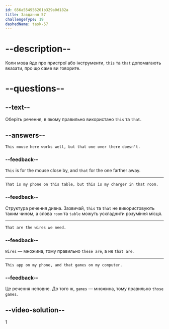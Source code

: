 ```yaml
---
id: 656a554956201b329a0d182a
title: Завдання 57
challengeType: 19
dashedName: task-57
---
```


# --description--

Коли мова йде про пристрої або інструменти, `this` та `that` допомагають вказати, про що саме ви говорите.

# --questions--

## --text--

Оберіть речення, в якому правильно використано `this` та `that`.

## --answers--

`This mouse here works well, but that one over there doesn't.`

### --feedback--

`This` is for the mouse close by, and `that` for the one farther away.

---

`That is my phone on this table, but this is my charger in that room.`

### --feedback--

Структура речення дивна. Зазвичай, `this` та `that` не використовують таким чином, а слова `room` та `table` можуть ускладнити розуміння місця.

---

`That are the wires we need.`

### --feedback--

`Wires` — множина, тому правильно `these are`, а не `that are`.

---

`This app on my phone, and that games on my computer.`

### --feedback--

Це речення неповне. До того ж, `games` — множина, тому правильно `those games`.

## --video-solution--

1
